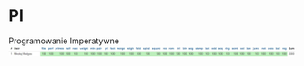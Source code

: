 # PI
Programowanie Imperatywne
![totalna essa](https://raw.githubusercontent.com/wielgos/PI/main/swiatynia_essy.jpg)

